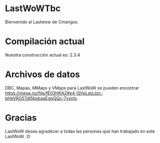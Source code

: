 # LastWoWTbc
Bienvenido al Lastwow de Cmangos.
# Compilación actual
Nuestra construcción actual es: 2.3.4
# Archivos de datos
DBC, Mapas, MMaps y VMaps para LastWoW se pueden encontrar https://mega.nz/file/fE03HKAZ#e4-QVpLstzJzc-bHeVRG5TdI5bxbaaEgpQQc-7yxnIs.
# Gracias
LastWoW desea agradecer a todas las personas que han trabajado en este LastWoW.
:D
